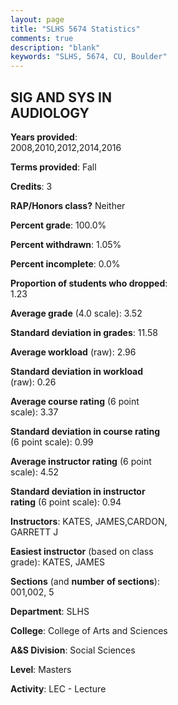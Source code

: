 ```yaml
---
layout: page
title: "SLHS 5674 Statistics"
comments: true
description: "blank"
keywords: "SLHS, 5674, CU, Boulder"
--- 
```

<head>
<script src="https://ajax.googleapis.com/ajax/libs/jquery/2.1.3/jquery.min.js"></script>
<script src="https://dl.dropboxusercontent.com/s/pc42nxpaw1ea4o9/highcharts.js?dl=0"></script>
<!-- <script src="../assets/js/highcharts.js"></script> -->
<style type="text/css">@font-face {
	font-family: "Bebas Neue";
	src: url(https://www.filehosting.org/file/details/544349/BebasNeue%20Regular.otf) format("opentype");
	}
	h1.Bebas { 
		font-family: "Bebas Neue", Verdana, Tahoma;
	}
</style>
</head>
<body>
	<div id="container" style="float: right; width: 45%; height: 88%; margin-left: 2.5%; margin-right: 2.5%;"></div>
	<script language="JavaScript">
		$(document).ready(function() {
		var chart = {type: 'column'};
		var title = {text: 'Grade Distribution'};
		var xAxis = {categories: ['A','B','C','D','F'],crosshair: true};
		var yAxis = {min: 0,title: {text: 'Percentage'}};
		var tooltip = {headerFormat: '<center><b><span style="font-size:20px">{point.key}</span></b></center>',
		               pointFormat: '<td style="padding:0"><b>{point.y:.1f}%</b></td>',
		               footerFormat: '</table>',shared: true,useHTML: true};
		var plotOptions = {column: {pointPadding: 0.0,borderWidth: 0}};  
		var credits = {enabled: false};var series= [{name: 'Percent',data: [53.75,46.25,0.0,0.0,0.0,]}];
		var json = {};
		json.chart = chart;
		json.title = title;
		json.tooltip = tooltip;
		json.xAxis = xAxis;
		json.yAxis = yAxis;  
		json.series = series;
		json.plotOptions = plotOptions;  
		json.credits = credits;
		$('#container').highcharts(json);
	});
	</script>
</body>
			   
## SIG AND SYS IN AUDIOLOGY

**Years provided**: 2008,2010,2012,2014,2016

**Terms provided**: Fall

**Credits**: 3

**RAP/Honors class?** Neither

**Percent grade**: 100.0%

**Percent withdrawn**: 1.05%

**Percent incomplete**: 0.0%

**Proportion of students who dropped**: 1.23

**Average grade** (4.0 scale): 3.52

**Standard deviation in grades**: 11.58

**Average workload** (raw): 2.96

**Standard deviation in workload** (raw): 0.26

**Average course rating** (6 point scale): 3.37

**Standard deviation in course rating** (6 point scale): 0.99

**Average instructor rating** (6 point scale): 4.52

**Standard deviation in instructor rating** (6 point scale): 0.94

**Instructors**: KATES, JAMES,CARDON, GARRETT J

**Easiest instructor** (based on class grade): KATES, JAMES

**Sections** (and **number of sections**): 001,002, 5

**Department**: SLHS

**College**: College of Arts and Sciences

**A&S Division**: Social Sciences

**Level**: Masters

**Activity**: LEC - Lecture